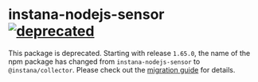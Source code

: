 # instana-nodejs-sensor &nbsp; [![deprecated](http://badges.github.io/stability-badges/dist/deprecated.svg)](http://github.com/badges/stability-badges)

This package is deprecated. Starting with release `1.65.0`, the name of the npm package has changed from `instana-nodejs-sensor` to `@instana/collector`. Please check out the [migration guide](https://www.instana.com/docs/ecosystem/node-js/installation/#change-of-package-name) for details.
